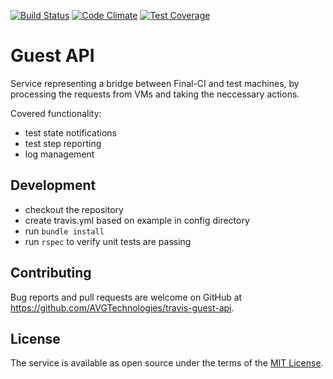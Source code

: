 [![Build Status](https://travis-ci.org/AVGTechnologies/travis-guest-api.svg?branch=master)](https://travis-ci.org/AVGTechnologies/travis-guest-api) [![Code Climate](https://codeclimate.com/github/AVGTechnologies/travis-guest-api/badges/gpa.svg)](https://codeclimate.com/github/AVGTechnologies/travis-guest-api) [![Test Coverage](https://codeclimate.com/github/AVGTechnologies/travis-guest-api/badges/coverage.svg)](https://codeclimate.com/github/AVGTechnologies/travis-guest-api/coverage)

# Guest API

Service representing a bridge between Final-CI and test machines, by
processing the requests from VMs and taking the neccessary actions.

Covered functionality:
* test state notifications
* test step reporting
* log management

## Development

* checkout the repository
* create travis.yml based on example in config directory
* run `bundle install`
* run `rspec` to verify unit tests are passing

## Contributing

Bug reports and pull requests are welcome on GitHub at
https://github.com/AVGTechnologies/travis-guest-api.

## License

The service is available as open source under the terms of the [MIT
License](http://opensource.org/licenses/MIT).

